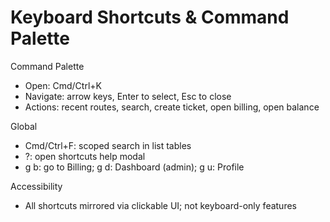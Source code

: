 # Keyboard Shortcuts & Command Palette

Command Palette
- Open: Cmd/Ctrl+K
- Navigate: arrow keys, Enter to select, Esc to close
- Actions: recent routes, search, create ticket, open billing, open balance

Global
- Cmd/Ctrl+F: scoped search in list tables
- ?: open shortcuts help modal
- g b: go to Billing; g d: Dashboard (admin); g u: Profile

Accessibility
- All shortcuts mirrored via clickable UI; not keyboard-only features


